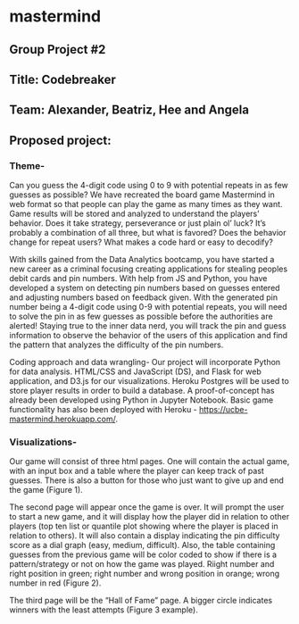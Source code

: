 # mastermind
## Group Project #2 
## Title: Codebreaker

## Team: Alexander, Beatriz, Hee and Angela

## Proposed project:
### Theme-
Can you guess the 4-digit code using 0 to 9 with potential repeats in as few guesses as possible? We have recreated the board game Mastermind in web format so that people can play the game as many times as they want. Game results will be stored and analyzed to understand the players’ behavior. Does it take strategy, perseverance or just plain ol’ luck? It’s probably a combination of all three, but what is favored? Does the behavior change for repeat users? What makes a code hard or easy to decodify? 

With skills gained from the Data Analytics bootcamp, you have started a new career as a criminal focusing creating applications for stealing peoples debit cards and pin numbers. With help from JS and Python, you have developed a system on detecting pin numbers based on guesses entered and adjusting numbers based on feedback given. With the generated pin number being a 4-digit code using 0-9 with potential repeats, you will need to solve the pin in as few guesses as possible before the authorities are alerted! Staying true to the inner data nerd, you will track the pin and guess information to observe the behavior of the users of this application and find the pattern that analyzes the difficulty of the pin numbers.

Coding approach and data wrangling-
Our project will incorporate Python for data analysis. HTML/CSS and JavaScript (DS), and Flask for web application, and D3.js for our visualizations. Heroku Postgres will be used to store player results in order to build a database. A proof-of-concept has already been developed using Python in Jupyter Notebook. Basic game functionality has also been deployed with Heroku - https://ucbe-mastermind.herokuapp.com/.

### Visualizations-
Our game will consist of three html pages. One will contain the actual game, with an input box and a table where the player can keep track of past guesses. There is also a button for those who just want to give up and end the game (Figure 1).

The second page will appear once the game is over. It will prompt the user to start a new game, and it will display how the player did in relation to other players (top ten list or quantile plot showing where the player is placed in relation to others). It will also contain a display indicating the pin difficulty score as a dial graph (easy, medium, difficult). Also, the table containing guesses from the previous game will be color coded to show if there is a pattern/strategy or not on how the game was played. Riight number and right position in green; right number and wrong position in orange; wrong number in red (Figure 2). 

The third page will be the “Hall of Fame” page. A bigger circle indicates winners with the least attempts (Figure 3 example).
